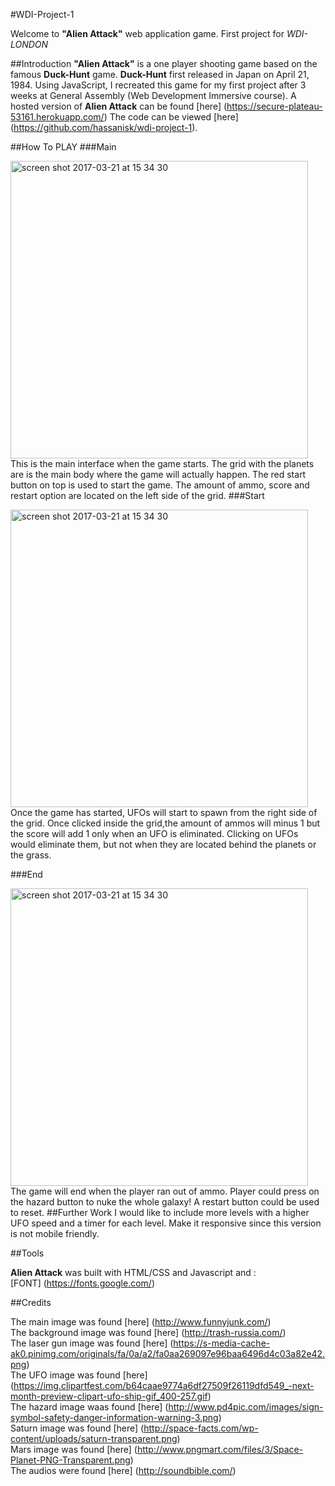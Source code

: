 #WDI-Project-1

Welcome to **"Alien Attack"** web application game. First project for *WDI-LONDON*


##Introduction
**"Alien Attack"** is a one player shooting game based on the famous **Duck-Hunt** game. **Duck-Hunt** first released in Japan on April 21, 1984. Using JavaScript, I recreated this game for my first project after 3 weeks  at General Assembly (Web Development Immersive course). A hosted version of **Alien Attack** can be found [here] (https://secure-plateau-53161.herokuapp.com/) The code can be viewed [here] (https://github.com/hassanisk/wdi-project-1).

##How To PLAY
###Main

<img width="476" alt="screen shot 2017-03-21 at 15 34 30" src="http://i.imgur.com/8DgzUWJ.jpg"> <br>
This is the main interface when the game starts. The grid with the planets are is the main body where the game will actually happen. The red start button on top is used to start the game. The amount of ammo, score and restart option are located on the left side of the grid. 
###Start

<img width="476" alt="screen shot 2017-03-21 at 15 34 30" src="http://i.imgur.com/rXO3wCO.jpg"><br>
Once the game has started, UFOs will start to spawn from the right side of the grid. Once clicked inside the grid,the amount of ammos will minus 1 but the score will add 1 only when an UFO is eliminated.
Clicking on UFOs would eliminate them, but not when they are located behind the planets or the grass.

###End

<img width="476" alt="screen shot 2017-03-21 at 15 34 30" src="http://i.imgur.com/DJwhbKa.jpg"><br>
The game will end when the player ran out of ammo. Player could press on the hazard button to nuke the whole galaxy! A restart button could be used to reset.
##Further Work
I would like to include more levels with a higher UFO speed and a timer for each level.
Make it responsive since this version is not mobile friendly.

##Tools

**Alien Attack** was built with HTML/CSS and Javascript and :<br>
[FONT] (https://fonts.google.com/)


##Credits

The main image was found [here] (http://www.funnyjunk.com/)<br>
The background image was found [here] (http://trash-russia.com/)<br>
The laser gun image was found [here] (https://s-media-cache-ak0.pinimg.com/originals/fa/0a/a2/fa0aa269097e96baa6496d4c03a82e42.png)<br>
The UFO image was found [here] (https://img.clipartfest.com/b64caae9774a6df27509f26119dfd549_-next-month-preview-clipart-ufo-ship-gif_400-257.gif)<br>
The hazard image waas found [here] (http://www.pd4pic.com/images/sign-symbol-safety-danger-information-warning-3.png)<br>
Saturn image was found [here] (http://space-facts.com/wp-content/uploads/saturn-transparent.png)<br>
Mars image was found [here] (http://www.pngmart.com/files/3/Space-Planet-PNG-Transparent.png)<br>
The audios were found [here] (http://soundbible.com/)<br>


